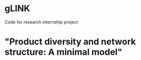 # gLINK
Code for research internship project
# "Product diversity and network structure: A minimal model"
